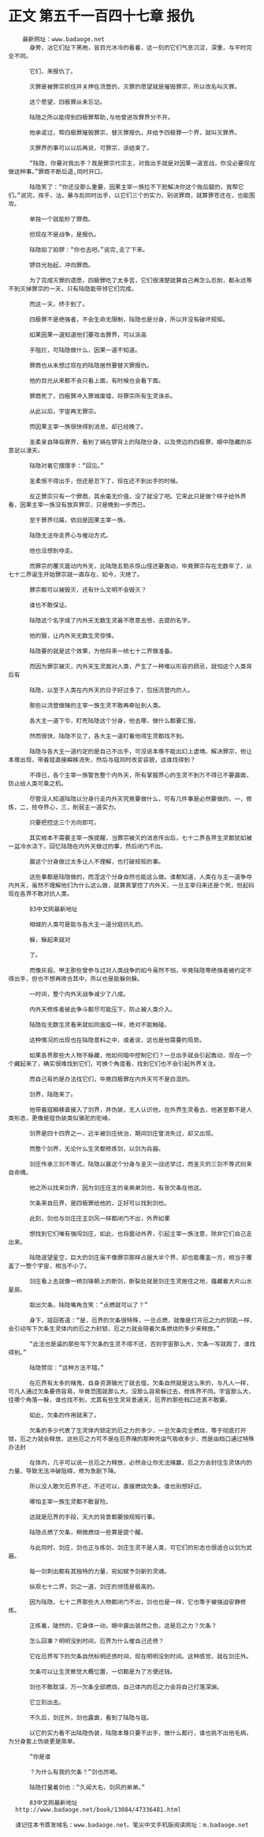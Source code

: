 # 正文 第五千一百四十七章 报仇
        最新网址：www.badaoge.net
          身旁，沽它们扯下黑袍，皆目光冰冷的看着，这一刻的它们气息沉淀，深重，与平时完全不同。
      
          它们，来报仇了。
      
          灭罪是被罪宗抓住并关押在流营的，灭罪的愿望就是摧毁罪宗，所以改名叫灭罪。
      
          这个愿望，四极罪从未忘记。
      
          陆隐之所以能得到四极罪帮助,与他曾进攻罪界分不开。
      
          他承诺过，帮四极罪摧毁罪宗，替灭罪报仇，并给予四极罪一个界，就叫灭罪界。
      
          灭罪界的事可以以后再说，可罪宗，该结束了。
      
          “陆隐，你要对我出手？我是罪宗代宗主，对我出手就是对因果一道宣战，你没必要现在做这种事。”罪商不断后退,同时开口。
      
          陆隐笑了：“你还没那么重要，因果主宰一族拉不下脸解决你这个拖后腿的，我帮它们。”说完，挥手，沽，暴与彪同时出手，以它们三个的实力，别说罪商，就算罪苍还在，也能围攻。
      
          单独一个就能秒了罪商。
      
          但现在不是战争，是报仇。
      
          陆隐拍了拍锣：“你也去吧。”说完,走了下来。
      
          锣目光抬起，冲向罪商。
      
          为了完成灭罪的遗愿，四极罪吃了太多苦，它们很清楚就算自己再怎么忍耐，都永远等不到灭掉罪宗的一天，只有陆隐能带领它们完成。
      
          而这一天，终于到了。
      
          四极罪不是绝强者，不会生命无限制，陆隐也是分身，所以并没有破坏规矩。
      
          如果因果一道知道他们要攻击罪界，可以派高
      
          手阻拦，可陆隐做什么，因果一道不知道。
      
          罪商也从未想过现在的陆隐居然要替灭罪报仇。
      
          他的目光从来都不会只看上面，有时候也会看下面。
      
          罪商死了，四极罪冲入罪城废墟，将罪宗所有生灵诛杀。
      
          从此以后，宇宙再无罪宗。
      
          而因果主宰一族很快得到消息，却已经晚了。
      
          圣柔亲自降临罪界，看到了骑在锣背上的陆隐分身，以及旁边的四极罪，眼中隐藏的杀意足以漫天。
      
          陆隐对着它摆摆手：“回见。”
      
          圣柔恨不得出手，但还是忍下了，现在还不到出手的时候。
      
          反正罪宗只有一个罪商，其余毫无价值，没了就没了吧。它来此只是做个样子给外界看，因果主宰一族没有放弃罪宗，只是晚到一步而已。
      
          至于罪界归属，依旧是因果主宰一族。
      
          陆隐无法夺走界心与催动方式。
      
          他也没想到夺走。
      
          而罪宗的覆灭震动内外天，比陆隐五箭杀惊山怪还要轰动，毕竟罪宗存在无数年了，从七十二界诞生开始罪宗就一直存在，如今，灭绝了。
      
          罪宗都可以被毁灭，还有什么文明不会毁灭？
      
          谁也不敢保证。
      
          陆隐这个名字成了内外天无数生灵最不愿意去想，去提的名字。
      
          他的狠，让内外天无数生灵惊悚。
      
          陆隐要的就是这个效果，为他将来一统七十二界做准备。
      
          而因为罪宗被灭，内外天生灵面对人类，产生了一种难以形容的顾忌，就怕这个人类背后有
      
          陆隐，以至于人类在内外天的日子好过多了，包括流营内的人。
      
          那些以流营做赌的主宰一族生灵不敢再牵扯到人类。
      
          各大主一道下令，盯死陆隐这个分身，他去哪，做什么都要汇报。
      
          然而很快，陆隐不见了，各大主一道盯着他得生灵都找不到。
      
          陆隐与各大主一道约定的是自己不出手，可没说本尊不能出幻上虚境。解决罪宗，他让本尊出现，带着寇直接瞬移消失，然后与寇同时改变容貌，这谁找得到？
      
          不得已，各个主宰一族警告整个内外天，所有掌握界心的生灵不到万不得已不要露面，防止给人类可乘之机。
      
          尽管没人知道陆隐以分身行走内外天究竟要做什么，可有几件事是必然要做的，一，修炼，二，抢夺界心，三，削弱主一道实力。
      
          只要把控这三个方向即可。
      
          其实根本不需要主宰一族提醒，当罪宗被灭的消息传出后，七十二界各界生灵都犹如被一盆冷水浇下，回忆陆隐在内外天做过的事，然后闭门不出。
      
          晨这个分身做过太多让人不理解，也打破规矩的事。
      
          这些事都是陆隐做的，而涅这个分身自然也能这么做。谁都知道，人类在与主一道争夺内外天，虽然不理解他们为什么这么做，就算真掌控了内外天，一旦主宰归来还是个死，但起码现在各界不敢对抗人类。
      
          83中文网最新地址
      
          相城的人类可是能与各大主一道分庭抗礼的。
      
          躲，躲起来就对
      
          了。
      
          而像灰祖，甲主那些曾参与过对人类战争的如今虽然不怕，毕竟陆隐等绝强者被约定不得出手，但也不想再掺合其中，所以也是能躲则躲。
      
          一时间，整个内外天战争减少了八成。
      
          内外天修炼者彼此争斗都尽可能压下，防止被人类介入。
      
          陆隐在无数生灵看来就如同瘟疫一样，绝对不能触碰。
      
          这种情况的出现也在陆隐意料之中，或者说，这也是他需要的局势。
      
          如果各界那些大人物不躲藏，他如何暗中控制它们？一旦出手就会引起轰动，现在一个个藏起来了，确实很难找到它们，可换个角度看，找到它们也不会引起外界关注。
      
          而自己有的是办法找它们，毕竟四极罪在内外天可不是白混的。
      
          剑界，陆隐来了。
      
          他带着寇瞬移直接入了剑界，并伪装，无人认识他，在外界生灵看去，他甚至都不是人类形态，更像是寇伪装类似骆驼的驼峰。
      
          剑界是四十四界之一，近半被剑庄统治，期间剑庄曾消失过，却又出现。
      
          而整个剑界，无论什么生灵都修炼剑，以剑为兵器。
      
          剑庄传承三剑不等式，陆隐以晨这个分身与圣灭一战还学过，而圣灭的三剑不等式则来自命瑰。
      
          他之所以找来剑界，因为剑庄庄主的亲弟弟剑也，有张欠条在他这。
      
          欠条来自厄界，是四极罪给他的，正好可以找到剑也。
      
          此刻，剑也与剑庄庄主剑风一样都闭门不出，外界如果
      
          想找到它们唯有强闯剑庄，如此，也将震动外界，引起主宰一族注意，除非它们自己走出来。
      
          陆隐遥望星空，巨大的剑庄虽不像罪宗那样占据大半个界，却也能覆盖一方，相当于覆盖了一整个宇宙，相当不小了。
      
          剑庄看上去就像一柄剑锋朝上的断剑，断裂处就是剑庄生灵居住之地，蕴藏着大片山水星辰。
      
          取出欠条，陆隐嘴角含笑：“点燃就可以了？”
      
          身下，寇回答道：“是，厄界的欠条很特殊，一旦点燃，就像是打开厄之力的钥匙一样，会引动写下欠条生灵体内的厄之力封锁，厄之力就会随着欠条燃烧的多少来释放。”
      
          “此法也是逼的那些写下欠条的生灵不得不还，否则宇宙那么大，欠条一写就跑了，谁找得到。”
      
          陆隐赞叹：“这种方法不错。”
      
          在厄界有太多的赌鬼，自身资源输光了就去借，欠条自然就是这么来的，与凡人一样，可凡人通过欠条要债容易，毕竟范围就那么大，没那么容易躲过去，修炼界不同。宇宙那么大，往哪个角落一躲，谁也找不到，尤其有些生灵背景通天，厄界的那些档口还真不敢要。
      
          如此，欠条的作用就来了。
      
          欠条的多少代表了生灵体内锁定的厄之力的多少，一旦欠条完全燃烧，等于彻底打开锁，厄之力就会释放，这些厄之力可不是在厄界赌的那种凭运气吸收多少，而是由档口通过特殊办法封
      
          在体内，几乎可以说一旦厄之力释放，必然会让你无法赌赢，厄之力会封住生灵体内的力量，导致无法冲破阻碍，修为急剧下降。
      
          所以没人敢欠厄界不还，不还可以，直接燃烧欠条，谁也别想好过。
      
          哪怕主宰一族生灵都不敢冒险。
      
          这就是厄界的手段，天大的背景都要按规矩行事。
      
          陆隐点燃了欠条，稍微燃烧一些算是提个醒。
      
          与此同时，剑庄，剑也正与练剑，剑庄生灵不是人类，可它们的形态也很适合以剑为武器。
      
          每一剑刺出都有其独特的力量，宛如赋予剑新的灵魂。
      
          纵观七十二界，剑之一道，剑庄的领悟是极高的。
      
          因为陆隐，七十二界那些大人物都闭门不出，剑也也是一样，它也等于被强迫安静修炼。
      
          正练着，陡然的，它身体一动，眼中露出骇然之色，这是厄之力？欠条？
      
          怎么回事？明明没到时间，厄界为什么催自己还债？
      
          它在厄界写下的欠条自然标明还债时间，现在明明没到时间。这种感觉，就在剑庄外。
      
          欠条可以让生灵察觉大概位置，一切都是为了方便还钱。
      
          剑也不敢耽误，万一欠条全部燃烧，自己体内的厄之力会将自己打落深渊。
      
          它立刻出去。
      
          不久后，剑庄外，剑也露面，看到了陆隐与寇。
      
          以它的实力看不出陆隐伪装，陆隐本尊只要不出手，做什么都行，谁也挑不出他毛病。为分身套上伪装更是简单。
      
          “你是谁
      
          ？为什么有我的欠条？”剑也厉喝。
      
          陆隐打量着剑也：“久闻大名，剑风的弟弟。”
      
          83中文网最新地址
      http://www.badaoge.net/book/13084/47336481.html
      
      请记住本书首发域名：www.badaoge.net。笔尖中文手机版阅读网址：m.badaoge.net